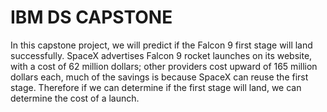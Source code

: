 # IBM DS CAPSTONE 

In this capstone project, we will predict if the Falcon 9 first stage will land successfully. SpaceX advertises Falcon 9 rocket launches on its website, 
with a cost of 62 million dollars;  other providers cost upward of 165 million dollars each, much of the savings is because SpaceX can reuse the first stage. 
Therefore if we can determine if the first stage will land, we can determine the cost of a launch. 
